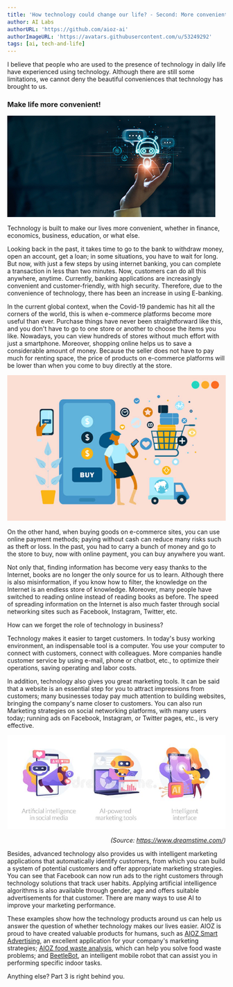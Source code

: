 ```yaml
---
title: 'How technology could change our life? - Second: More convenient'
author: AI Labs
authorURL: 'https://github.com/aioz-ai'
authorImageURL: 'https://avatars.githubusercontent.com/u/53249292'
tags: [ai, tech-and-life]
---
```


I believe that people who are used to the presence of technology in daily life have experienced using technology. Although there are still some limitations, we cannot deny the beautiful conveniences that technology has brought to us.

### Make life more convenient!

![](https://github.com/aioz-ai/ai-docs-cms/blob/main/content/blog/assets/2021-06-11-tech-life-convenient/shutterstock_1639774756.jpeg?raw=true)

Technology is built to make our lives more convenient, whether in finance, economics, business, education, or what else.

Looking back in the past, it takes time to go to the bank to withdraw money, open an account, get a loan; in some situations, you have to wait for long. But now, with just a few steps by using internet banking, you can complete a transaction in less than two minutes. Now, customers can do all this anywhere, anytime. Currently, banking applications are increasingly convenient and customer-friendly, with high security. Therefore, due to the convenience of technology, there has been an increase in using E-banking.
<!--truncate-->

In the current global context, when the Covid-19 pandemic has hit all the corners of the world, this is when e-commerce platforms become more useful than ever. Purchase things have never been straightforward like this, and you don't have to go to one store or another to choose the items you like. Nowadays, you can view hundreds of stores without much effort with just a smartphone. Moreover, shopping online helps us to save a considerable amount of money. Because the seller does not have to pay much for renting space, the price of products on e-commerce platforms will be lower than when you come to buy directly at the store.

![](https://github.com/aioz-ai/ai-docs-cms/blob/main/content/blog/assets/2021-06-11-tech-life-convenient/dat-cau-voi-convenient1.jpeg?raw=true)

On the other hand, when buying goods on e-commerce sites, you can use online payment methods; paying without cash can reduce many risks such as theft or loss. In the past, you had to carry a bunch of money and go to the store to buy, now with online payment, you can buy anywhere you want.

Not only that, finding information has become very easy thanks to the Internet, books are no longer the only source for us to learn. Although there is also misinformation, if you know how to filter, the knowledge on the Internet is an endless store of knowledge. Moreover, many people have switched to reading online instead of reading books as before. The speed of spreading information on the Internet is also much faster through social networking sites such as Facebook, Instagram, Twitter, etc.

How can we forget the role of technology in business?

Technology makes it easier to target customers. In today's busy working environment, an indispensable tool is a computer. You use your computer to connect with customers, connect with colleagues. More companies handle customer service by using e-mail, phone or chatbot, etc., to optimize their operations, saving operating and labor costs.

In addition, technology also gives you great marketing tools. It can be said that a website is an essential step for you to attract impressions from customers; many businesses today pay much attention to building websites, bringing the company's name closer to customers. You can also run Marketing strategies on social networking platforms, with many users today; running ads on Facebook, Instagram, or Twitter pages, etc., is very effective.

![](https://github.com/aioz-ai/ai-docs-cms/blob/main/content/blog/assets/2021-06-11-tech-life-convenient/mobile-intelligent-interface-automated-seo-advertisement-artificial-intelligence-social-media-ai-powered-marketing-tools-168578530.jpeg?raw=true)

*<div align="right">(Source: <a href="https://www.dreamstime.com/">https://www.dreamstime.com/</a>)</div>*

Besides, advanced technology also provides us with intelligent marketing applications that automatically identify customers, from which you can build a system of potential customers and offer appropriate marketing strategies. You can see that Facebook can now run ads to the right customers through technology solutions that track user habits. Applying artificial intelligence algorithms is also available through gender, age and offers suitable advertisements for that customer. There are many ways to use AI to improve your marketing performance.

These examples show how the technology products around us can help us answer the question of whether technology makes our lives easier. AIOZ is proud to have created valuable products for humans, such as [AIOZ Smart Advertising](https://ai.aioz.io/docs/showcase/in-house/smart_advertising/), an excellent application for your company's marketing strategies; [AIOZ food waste analysis](https://ai.aioz.io/docs/showcase/impact_studies/NEA-Foodwaste/), which can help you solve food waste problems; and [BeetleBot](https://ai.aioz.io/docs/showcase/in-house/beetlebot/), an intelligent mobile robot that can assist you in performing specific indoor tasks.

Anything else? Part 3 is right behind you.
